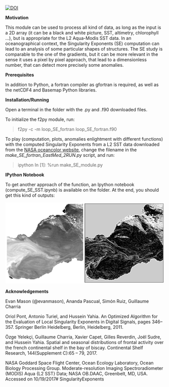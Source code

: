 
[![DOI](https://zenodo.org/badge/latestdoi/113035085)](https://zenodo.org/badge/latestdoi/113035085)


**Motivation**

This module can be used to process all kind of data, as long as the input is a 2D array (it can be a black and white picture, SST, altimetry, chlorophyll ...), but is appropriate for the L2 Aqua-Modis SST data. In an oceanographical context, the Singularity Exponents (SE) computation can lead to an analysis of some particular shapes of structures. The SE study is comparable to the one of the gradients, but it can be more relevant in the sense it uses a pixel by pixel approach, that lead to a dimensionless number, that can detect more precisely some anomalies. 


**Prerequisites**

In addition to Python, a fortran compiler as gfortran is required, as well as the netCDF4 and Basemap Python libraries.


**Installation/Running**

Open a terminal in the folder with the .py and .f90 downloaded files.


To initialize the f2py module, run:

> f2py -c -m loop_SE_fortran loop_SE_fortran.f90


To play (computation, plots, anomalies enlightment with different functions) with the computed Singularity Exponents from a L2 SST data downloaded from the [NASA oceancolor website]( https://oceancolor.gsfc.nasa.gov/cgi/browse.pl), change the filename in the *make_SE_fortran_EastMed_2RUN.py* script, and run:

> ipython
> In [1]: %run make_SE_module.py


**IPython Notebook**

To get another approach of the function, an Ipython notebook (compute_SE_SST.ipynb) is available on the folder. At the end, you should get this kind of outputs:

![Reference SST_Computed_SE](SST_SE.png)




**Acknowledgements**

Evan Mason (@evanmason), Ananda Pascual, Simón Ruiz, Guillaume Charria

Oriol Pont, Antonio Turiel, and Hussein Yahia. An Optimized Algorithm for the Evaluation of Local Singularity Exponents in Digital Signals, pages 346–357. Springer Berlin Heidelberg, Berlin, Heidelberg, 2011.

Özge Yelekçi, Guillaume Charria, Xavier Capet, Gilles Reverdin, Joël Sudre, and Hussein Yahia. Spatial and seasonal distributions of frontal activity over the french continental shelf in the bay of biscay. Continental Shelf Research, 144(Supplement C):65 – 79, 2017.

NASA Goddard Space Flight Center, Ocean Ecology Laboratory, Ocean Biology Processing Group. Moderate-resolution Imaging Spectroradiometer (MODIS) Aqua {L2 SST} Data; NASA OB.DAAC, Greenbelt, MD, USA.
Accessed on 10/19/2017# SingularityExponents
